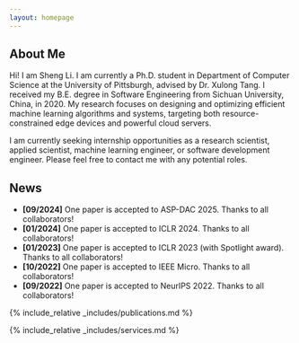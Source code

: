 ```yaml
---
layout: homepage
---
```


## About Me

Hi! I am Sheng Li. I am currently a Ph.D. student in Department of Computer Science at the University of Pittsburgh, advised by Dr. Xulong Tang. I received my B.E. degree in Software Engineering from Sichuan University, China, in 2020. 
My research focuses on designing and optimizing efficient machine learning algorithms and systems, targeting both resource-constrained edge devices and powerful cloud servers.

<!-- I am currently seeking internship opportunities in positions including, but not limited to, research scientist, applied scientist, machine learning engineer, and software development engineer. Please feel free to contact me if you have any suitable opportunities. -->

I am currently seeking internship opportunities as a research scientist, applied scientist, machine learning engineer, or software development engineer. Please feel free to contact me with any potential roles.

<!-- ## Research Interests

- **Computer Vision:** image recognition, image generation, video captioning
- **Machine Learning:** meta-learning, incremental learning, transfer learning -->

## News

- **[09/2024]** One paper is accepted to ASP-DAC 2025. Thanks to all collaborators!
- **[01/2024]** One paper is accepted to ICLR 2024. Thanks to all collaborators!
- **[01/2023]** One paper is accepted to ICLR 2023 (with Spotlight award). Thanks to all collaborators!
- **[10/2022]** One paper is accepted to IEEE Micro. Thanks to all collaborators!
- **[09/2022]** One paper is accepted to NeurIPS 2022. Thanks to all collaborators!

{% include_relative _includes/publications.md %}

<!-- {% include_relative _includes/experience.md %} -->

{% include_relative _includes/services.md %}

